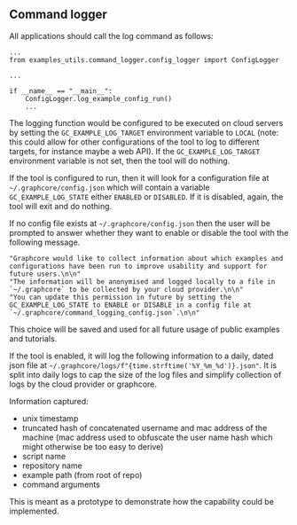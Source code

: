 ## Command logger

All applications should call the log command as follows:

```
...
from examples_utils.command_logger.config_logger import ConfigLogger

...

if __name__ == "__main__":
    ConfigLogger.log_example_config_run()
    ...
```

The logging function would be configured to be executed on cloud servers by setting the `GC_EXAMPLE_LOG_TARGET` environment variable to `LOCAL` (note: this could allow for other configurations of the tool to log to different targets, for instance maybe a web API). If the `GC_EXAMPLE_LOG_TARGET` environment variable is not set, then the tool will do nothing.

If the tool is configured to run, then it will look for a configuration file at `~/.graphcore/config.json` which will contain a variable `GC_EXAMPLE_LOG_STATE` either `ENABLED` or `DISABLED`. If it is disabled, again, the tool will exit and do nothing.

If no config file exists at `~/.graphcore/config.json` then the user will be prompted to answer whether they want to enable or disable the tool with the following message.

```
"Graphcore would like to collect information about which examples and configurations have been run to improve usability and support for future users.\n\n"
"The information will be anonymised and logged locally to a file in `~/.graphcore` to be collected by your cloud provider.\n\n"
"You can update this permission in future by setting the GC_EXAMPLE_LOG_STATE to ENABLE or DISABLE in a config file at `~/.graphcore/command_logging_config.json`.\n\n"
```

This choice will be saved and used for all future usage of public examples and tutorials.

If the tool is enabled, it will log the following information to a daily, dated json file at `~/.graphcore/logs/f"{time.strftime('%Y_%m_%d')}.json"`. It is split into daily logs to cap the size of the log files and simplify collection of logs by the cloud provider or graphcore.

Information captured:
- unix timestamp
- truncated hash of concatenated username and mac address of the machine (mac address used to obfuscate the user name hash which might otherwise be too easy to derive)
- script name
- repository name
- example path (from root of repo)
- command arguments

This is meant as a prototype to demonstrate how the capability could be implemented.
